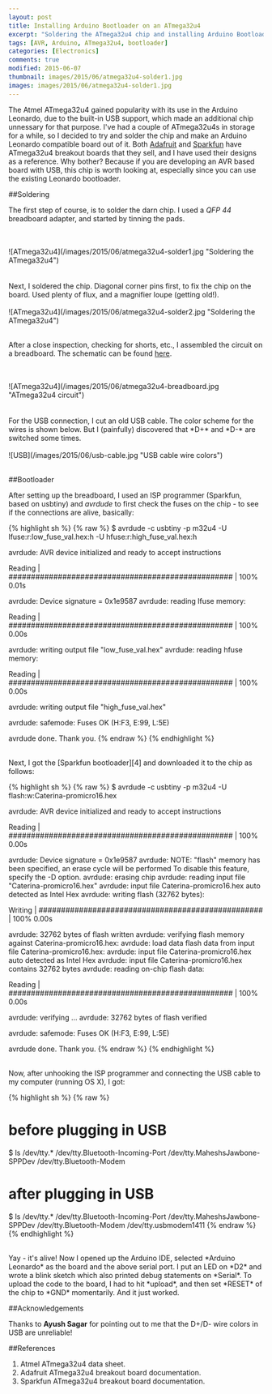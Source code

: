 ```yaml
---
layout: post
title: Installing Arduino Bootloader on an ATmega32u4
excerpt: "Soldering the ATmega32u4 chip and installing Arduino Bootloader on it."  
tags: [AVR, Arduino, ATmega32u4, bootloader]
categories: [Electronics]
comments: true
modified: 2015-06-07
thumbnail: images/2015/06/atmega32u4-solder1.jpg
images: images/2015/06/atmega32u4-solder1.jpg
---
```


The Atmel ATmega32u4 gained popularity with its use in the Arduino
Leonardo, due to the built-in USB support, which made an additional
chip unnessary for that purpose. I've had a couple of ATmega32u4s in
storage for a while, so I decided to try and solder the chip and make
an Arduino Leonardo compatible board out of it. Both [Adafruit][1] and
[Sparkfun][2] have ATmega32u4 breakout boards that they sell, and I
have used their designs as a reference. Why bother? Because if you are
developing an AVR based board with USB, this chip is worth looking at,
especially since you can use the existing Leonardo bootloader.


##Soldering

The first step of course, is to solder the darn chip. I used a *QFP 44*
breadboard adapter, and started by tinning the pads.

<br />
<br />
![ATmega32u4](/images/2015/06/atmega32u4-solder1.jpg "Soldering the ATmega32u4")
<br />
<br />

<br />
Next, I soldered the chip. Diagonal corner pins first, to fix the chip
on the board. Used plenty of flux, and a magnifier loupe (getting
old!).

<br />
<br />
![ATmega32u4](/images/2015/06/atmega32u4-solder2.jpg "Soldering the ATmega32u4")
<br />
<br />

After a close inspection, checking for shorts, etc., I assembled the
circuit on a breadboard. The schematic can be found [here][3].

<br />
<br />
![ATmega32u4](/images/2015/06/atmega32u4-breadboard.jpg "ATmega32u4 circuit")
<br />
<br />

<br />
For the USB connection, I cut an old USB cable. The color scheme for
the wires is shown below. But I (painfully) discovered that *D+* and *D-*
are switched some times.

<br />
<br />
![USB](/images/2015/06/usb-cable.jpg "USB cable wire colors")
<br />
<br />

##Bootloader

After setting up the breadboard, I used an ISP programmer (Sparkfun, based on usbtiny) and *avrdude* to first check the fuses on the chip - to see if the connections are alive, basically:

{% highlight sh %}
{% raw %}
$ avrdude -c usbtiny -p m32u4 -U lfuse:r:low_fuse_val.hex:h -U hfuse:r:high_fuse_val.hex:h

avrdude: AVR device initialized and ready to accept instructions

Reading | ################################################## | 100% 0.01s

avrdude: Device signature = 0x1e9587
avrdude: reading lfuse memory:

Reading | ################################################## | 100% 0.00s

avrdude: writing output file "low_fuse_val.hex"
avrdude: reading hfuse memory:

Reading | ################################################## | 100% 0.00s

avrdude: writing output file "high_fuse_val.hex"

avrdude: safemode: Fuses OK (H:F3, E:99, L:5E)

avrdude done.  Thank you.
{% endraw %}
{% endhighlight %}

<br />
Next, I got the [Sparkfun bootloader][4] and downloaded it to the chip as follows:

{% highlight sh %}
{% raw %}
$ avrdude -c usbtiny -p m32u4 -U flash:w:Caterina-promicro16.hex

avrdude: AVR device initialized and ready to accept instructions

Reading | ################################################## | 100% 0.00s

avrdude: Device signature = 0x1e9587
avrdude: NOTE: "flash" memory has been specified, an erase cycle will be performed
         To disable this feature, specify the -D option.
avrdude: erasing chip
avrdude: reading input file "Caterina-promicro16.hex"
avrdude: input file Caterina-promicro16.hex auto detected as Intel Hex
avrdude: writing flash (32762 bytes):

Writing | ################################################## | 100% 0.00s

avrdude: 32762 bytes of flash written
avrdude: verifying flash memory against Caterina-promicro16.hex:
avrdude: load data flash data from input file Caterina-promicro16.hex:
avrdude: input file Caterina-promicro16.hex auto detected as Intel Hex
avrdude: input file Caterina-promicro16.hex contains 32762 bytes
avrdude: reading on-chip flash data:

Reading | ################################################## | 100% 0.00s

avrdude: verifying ...
avrdude: 32762 bytes of flash verified

avrdude: safemode: Fuses OK (H:F3, E:99, L:5E)

avrdude done.  Thank you.
{% endraw %}
{% endhighlight %}

<br />
Now, after unhooking the ISP programmer and connecting the USB cable
to my computer (running OS X), I got:

{% highlight sh %}
{% raw %}
# before plugging in USB
$ ls /dev/tty.*
/dev/tty.Bluetooth-Incoming-Port        /dev/tty.MaheshsJawbone-SPPDev
/dev/tty.Bluetooth-Modem

# after plugging in USB
$ ls /dev/tty.*
/dev/tty.Bluetooth-Incoming-Port        /dev/tty.MaheshsJawbone-SPPDev
/dev/tty.Bluetooth-Modem                        /dev/tty.usbmodem1411
{% endraw %}
{% endhighlight %}

<br />
Yay - it's alive! Now I opened up the Arduino IDE, selected *Arduino
Leonardo* as the board and the above serial port. I put an LED on *D2*
and wrote a blink sketch which also printed debug statements on
*Serial*. To upload the code to the board, I had to hit *upload*, and
then set *RESET* of the chip to *GND* momentarily. And it just worked.

##Acknowledgements

Thanks to **Ayush Sagar** for pointing out to me that the D+/D- wire colors in USB are unreliable!

##References

1. Atmel ATmega32u4 data sheet.
2. Adafruit ATmega32u4 breakout board documentation.
3. Sparkfun ATmega32u4 breakout board documentation.

[1]: https://www.adafruit.com/products/296
[2]: https://www.sparkfun.com/products/11117
[3]: https://github.com/adafruit/Atmega32u4-Breakout-Board
[4]: https://github.com/sparkfun/SF32u4_boards
